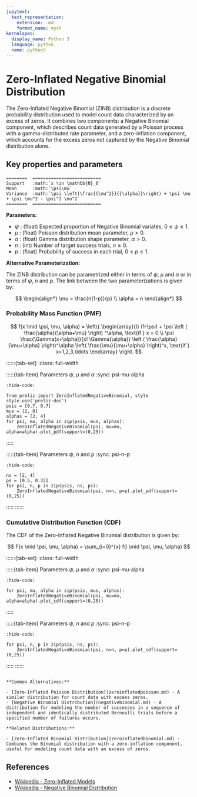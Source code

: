```yaml
---
jupytext:
  text_representation:
    extension: .md
    format_name: myst
kernelspec:
  display_name: Python 3
  language: python
  name: python3
---
```

# Zero-Inflated Negative Binomial Distribution

The Zero-Inflated Negative Binomial (ZINB) distribution is a discrete probability distribution used to model count data characterized by an excess of zeros. It combines two components: a Negative Binomial component, which describes count data generated by a Poisson process with a gamma-distributed rate parameter, and a zero-inflation component, which accounts for the excess zeros not captured by the Negative Binomial distribution alone.

## Key properties and parameters

```{eval-rst}
========  ==========================
Support   :math:`x \in \mathbb{N}_0`
Mean      :math:`\psi\mu`
Variance  :math:`\psi \left(\frac{{\mu^2}}{{\alpha}}\right) + \psi \mu + \psi \mu^2 - \psi^2 \mu^2`
========  ==========================
```

**Parameters:**

- $\psi$ : (float) Expected proportion of Negative Binomial variates, $0 \leq \psi \leq 1$.
- $\mu$ : (float) Poisson distribution mean parameter, $\mu > 0$.
- $\alpha$ : (float) Gamma distribution shape parameter, $\alpha > 0$.
- $n$ : (int) Number of target success trials, $n \geq 0$.
- $p$ : (float) Probability of success in each trial, $0 \leq p \leq 1$.

**Alternative Parameterization:**

The ZINB distribution can be parametrized either in terms of $\psi$, $\mu$ and $\alpha$ or in terms of $\psi$, $n$ and $p$. The link between the two parameterizations is given by:

$$
\begin{align*}
\mu = \frac{n(1-p)}{p} \\
\alpha = n
\end{align*}
$$

### Probability Mass Function (PMF)

$$
f(x \mid \psi, \mu, \alpha) = \left\{
    \begin{array}{l}
    (1-\psi) + \psi \left (
        \frac{\alpha}{\alpha+\mu}
    \right) ^\alpha, \text{if } x = 0 \\
    \psi \frac{\Gamma(x+\alpha)}{x! \Gamma(\alpha)} \left (
        \frac{\alpha}{\mu+\alpha}
    \right)^\alpha \left(
        \frac{\mu}{\mu+\alpha}
    \right)^x, \text{if } x=1,2,3,\ldots
    \end{array}
\right.
$$
    
::::::{tab-set}
:class: full-width

:::::{tab-item} Parameters $\psi$, $\mu$ and $\alpha$
:sync: psi-mu-alpha

```{jupyter-execute}
:hide-code:

from preliz import ZeroInflatedNegativeBinomial, style
style.use('preliz-doc')
psis = [0.7, 0.7]
mus = [2, 8]
alphas = [2, 4]
for psi, mu, alpha in zip(psis, mus, alphas):
    ZeroInflatedNegativeBinomial(psi, mu=mu, alpha=alpha).plot_pdf(support=(0,25))
```
:::::

:::::{tab-item} Parameters $\psi$, $n$ and $p$
:sync: psi-n-p

```{jupyter-execute}
:hide-code:

ns = [2, 4]
ps = [0.5, 0.33]
for psi, n, p in zip(psis, ns, ps):
    ZeroInflatedNegativeBinomial(psi, n=n, p=p).plot_pdf(support=(0,25))
```
:::::
::::::

### Cumulative Distribution Function (CDF)

The CDF of the Zero-Inflated Negative Binomial distribution is given by:

$$
F(x \mid \psi, \mu, \alpha) = \sum_{i=0}^{x} f(i \mid \psi, \mu, \alpha)
$$

::::::{tab-set}
:class: full-width

:::::{tab-item} Parameters $\psi$, $\mu$ and $\alpha$
:sync: psi-mu-alpha

```{jupyter-execute}
:hide-code:

for psi, mu, alpha in zip(psis, mus, alphas):
    ZeroInflatedNegativeBinomial(psi, mu=mu, alpha=alpha).plot_cdf(support=(0,25))
```
:::::

:::::{tab-item} Parameters $\psi$, $n$ and $p$
:sync: psi-n-p

```{jupyter-execute}
:hide-code:

for psi, n, p in zip(psis, ns, ps):
    ZeroInflatedNegativeBinomial(psi, n=n, p=p).plot_cdf(support=(0,25))
```
:::::
::::::

```{seealso}

**Common Alternatives:**

- [Zero-Inflated Poisson Distribution](zeroinflatedpoisson.md) - A similar distribution for count data with excess zeros.
- [Negative Binomial Distribution](negativebinomial.md) - A distribution for modeling the number of successes in a sequence of independent and identically distributed Bernoulli trials before a specified number of failures occurs.

**Related Distributions:**

- [Zero-Inflated Binomial Distribution](zeroinflatedbinomial.md) - Combines the Binomial distribution with a zero-inflation component, useful for modeling count data with an excess of zeros.
```

## References

- [Wikipedia - Zero-Inflated Models](https://en.wikipedia.org/wiki/Zero-inflated_model)
- [Wikipedia - Negative Binomial Distribution](https://en.wikipedia.org/wiki/Negative_binomial_distribution)